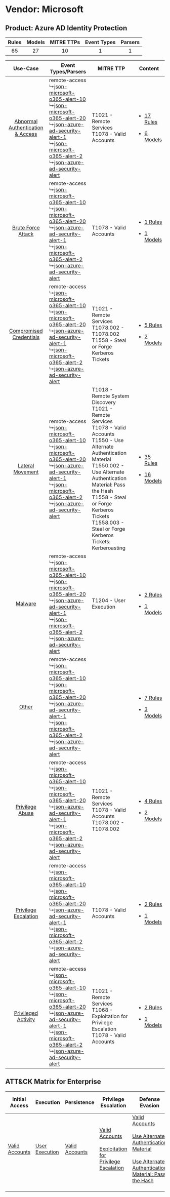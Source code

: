 Vendor: Microsoft
=================
Product: Azure AD Identity Protection
-------------------------------------
| Rules | Models | MITRE TTPs | Event Types | Parsers |
|:-----:|:------:|:----------:|:-----------:|:-------:|
|  65   |   27   |     10     |      1      |    1    |

|    Use-Case    | Event Types/Parsers    | MITRE TTP    | Content    |
|:----:| ---- | ---- | ---- |
| [Abnormal Authentication & Access](../../../UseCases/uc_abnormal_authentication_&_access.md) |  remote-access<br> ↳[json-microsoft-o365-alert-10](Ps/pC_jsonmicrosofto365alert10.md)<br> ↳[json-microsoft-o365-alert-20](Ps/pC_jsonmicrosofto365alert20.md)<br> ↳[json-azure-ad-security-alert-1](Ps/pC_jsonazureadsecurityalert1.md)<br> ↳[json-microsoft-o365-alert-2](Ps/pC_jsonmicrosofto365alert2.md)<br> ↳[json-azure-ad-security-alert](Ps/pC_jsonazureadsecurityalert.md)<br> | T1021 - Remote Services<br>T1078 - Valid Accounts<br>    | [<ul><li>17 Rules</li></ul><ul><li>6 Models</li></ul>](RM/r_m_microsoft_azure_ad_identity_protection_Abnormal_Authentication_&_Access.md) |
|    [Brute Force Attack](../../../UseCases/uc_brute_force_attack.md)    |  remote-access<br> ↳[json-microsoft-o365-alert-10](Ps/pC_jsonmicrosofto365alert10.md)<br> ↳[json-microsoft-o365-alert-20](Ps/pC_jsonmicrosofto365alert20.md)<br> ↳[json-azure-ad-security-alert-1](Ps/pC_jsonazureadsecurityalert1.md)<br> ↳[json-microsoft-o365-alert-2](Ps/pC_jsonmicrosofto365alert2.md)<br> ↳[json-azure-ad-security-alert](Ps/pC_jsonazureadsecurityalert.md)<br> | T1078 - Valid Accounts<br>    | [<ul><li>1 Rules</li></ul><ul><li>1 Models</li></ul>](RM/r_m_microsoft_azure_ad_identity_protection_Brute_Force_Attack.md)    |
|          [Compromised Credentials](../../../UseCases/uc_compromised_credentials.md)          |  remote-access<br> ↳[json-microsoft-o365-alert-10](Ps/pC_jsonmicrosofto365alert10.md)<br> ↳[json-microsoft-o365-alert-20](Ps/pC_jsonmicrosofto365alert20.md)<br> ↳[json-azure-ad-security-alert-1](Ps/pC_jsonazureadsecurityalert1.md)<br> ↳[json-microsoft-o365-alert-2](Ps/pC_jsonmicrosofto365alert2.md)<br> ↳[json-azure-ad-security-alert](Ps/pC_jsonazureadsecurityalert.md)<br> | T1021 - Remote Services<br>T1078.002 - T1078.002<br>T1558 - Steal or Forge Kerberos Tickets<br>    | [<ul><li>5 Rules</li></ul><ul><li>2 Models</li></ul>](RM/r_m_microsoft_azure_ad_identity_protection_Compromised_Credentials.md)    |
|    [Lateral Movement](../../../UseCases/uc_lateral_movement.md)    |  remote-access<br> ↳[json-microsoft-o365-alert-10](Ps/pC_jsonmicrosofto365alert10.md)<br> ↳[json-microsoft-o365-alert-20](Ps/pC_jsonmicrosofto365alert20.md)<br> ↳[json-azure-ad-security-alert-1](Ps/pC_jsonazureadsecurityalert1.md)<br> ↳[json-microsoft-o365-alert-2](Ps/pC_jsonmicrosofto365alert2.md)<br> ↳[json-azure-ad-security-alert](Ps/pC_jsonazureadsecurityalert.md)<br> | T1018 - Remote System Discovery<br>T1021 - Remote Services<br>T1078 - Valid Accounts<br>T1550 - Use Alternate Authentication Material<br>T1550.002 - Use Alternate Authentication Material: Pass the Hash<br>T1558 - Steal or Forge Kerberos Tickets<br>T1558.003 - Steal or Forge Kerberos Tickets: Kerberoasting<br> | [<ul><li>35 Rules</li></ul><ul><li>16 Models</li></ul>](RM/r_m_microsoft_azure_ad_identity_protection_Lateral_Movement.md)    |
|    [Malware](../../../UseCases/uc_malware.md)    |  remote-access<br> ↳[json-microsoft-o365-alert-10](Ps/pC_jsonmicrosofto365alert10.md)<br> ↳[json-microsoft-o365-alert-20](Ps/pC_jsonmicrosofto365alert20.md)<br> ↳[json-azure-ad-security-alert-1](Ps/pC_jsonazureadsecurityalert1.md)<br> ↳[json-microsoft-o365-alert-2](Ps/pC_jsonmicrosofto365alert2.md)<br> ↳[json-azure-ad-security-alert](Ps/pC_jsonazureadsecurityalert.md)<br> | T1204 - User Execution<br>    | [<ul><li>2 Rules</li></ul><ul><li>1 Models</li></ul>](RM/r_m_microsoft_azure_ad_identity_protection_Malware.md)    |
|    [Other](../../../UseCases/uc_other.md)    |  remote-access<br> ↳[json-microsoft-o365-alert-10](Ps/pC_jsonmicrosofto365alert10.md)<br> ↳[json-microsoft-o365-alert-20](Ps/pC_jsonmicrosofto365alert20.md)<br> ↳[json-azure-ad-security-alert-1](Ps/pC_jsonazureadsecurityalert1.md)<br> ↳[json-microsoft-o365-alert-2](Ps/pC_jsonmicrosofto365alert2.md)<br> ↳[json-azure-ad-security-alert](Ps/pC_jsonazureadsecurityalert.md)<br> |    | [<ul><li>7 Rules</li></ul><ul><li>3 Models</li></ul>](RM/r_m_microsoft_azure_ad_identity_protection_Other.md)    |
|    [Privilege Abuse](../../../UseCases/uc_privilege_abuse.md)    |  remote-access<br> ↳[json-microsoft-o365-alert-10](Ps/pC_jsonmicrosofto365alert10.md)<br> ↳[json-microsoft-o365-alert-20](Ps/pC_jsonmicrosofto365alert20.md)<br> ↳[json-azure-ad-security-alert-1](Ps/pC_jsonazureadsecurityalert1.md)<br> ↳[json-microsoft-o365-alert-2](Ps/pC_jsonmicrosofto365alert2.md)<br> ↳[json-azure-ad-security-alert](Ps/pC_jsonazureadsecurityalert.md)<br> | T1021 - Remote Services<br>T1078 - Valid Accounts<br>T1078.002 - T1078.002<br>    | [<ul><li>4 Rules</li></ul><ul><li>2 Models</li></ul>](RM/r_m_microsoft_azure_ad_identity_protection_Privilege_Abuse.md)    |
|    [Privilege Escalation](../../../UseCases/uc_privilege_escalation.md)    |  remote-access<br> ↳[json-microsoft-o365-alert-10](Ps/pC_jsonmicrosofto365alert10.md)<br> ↳[json-microsoft-o365-alert-20](Ps/pC_jsonmicrosofto365alert20.md)<br> ↳[json-azure-ad-security-alert-1](Ps/pC_jsonazureadsecurityalert1.md)<br> ↳[json-microsoft-o365-alert-2](Ps/pC_jsonmicrosofto365alert2.md)<br> ↳[json-azure-ad-security-alert](Ps/pC_jsonazureadsecurityalert.md)<br> | T1078 - Valid Accounts<br>    | [<ul><li>2 Rules</li></ul><ul><li>1 Models</li></ul>](RM/r_m_microsoft_azure_ad_identity_protection_Privilege_Escalation.md)    |
|    [Privileged Activity](../../../UseCases/uc_privileged_activity.md)    |  remote-access<br> ↳[json-microsoft-o365-alert-10](Ps/pC_jsonmicrosofto365alert10.md)<br> ↳[json-microsoft-o365-alert-20](Ps/pC_jsonmicrosofto365alert20.md)<br> ↳[json-azure-ad-security-alert-1](Ps/pC_jsonazureadsecurityalert1.md)<br> ↳[json-microsoft-o365-alert-2](Ps/pC_jsonmicrosofto365alert2.md)<br> ↳[json-azure-ad-security-alert](Ps/pC_jsonazureadsecurityalert.md)<br> | T1021 - Remote Services<br>T1068 - Exploitation for Privilege Escalation<br>T1078 - Valid Accounts<br>    | [<ul><li>2 Rules</li></ul><ul><li>1 Models</li></ul>](RM/r_m_microsoft_azure_ad_identity_protection_Privileged_Activity.md)    |

ATT&CK Matrix for Enterprise
----------------------------
| Initial Access                                                      | Execution                                                           | Persistence                                                         | Privilege Escalation                                                                                                                                          | Defense Evasion                                                                                                                                                                                                                                                            | Credential Access                                                                                                                                                                           | Discovery                                                                    | Lateral Movement                                                                                                                                               | Collection | Command and Control | Exfiltration | Impact |
| ------------------------------------------------------------------- | ------------------------------------------------------------------- | ------------------------------------------------------------------- | ------------------------------------------------------------------------------------------------------------------------------------------------------------- | -------------------------------------------------------------------------------------------------------------------------------------------------------------------------------------------------------------------------------------------------------------------------- | ------------------------------------------------------------------------------------------------------------------------------------------------------------------------------------------- | ---------------------------------------------------------------------------- | -------------------------------------------------------------------------------------------------------------------------------------------------------------- | ---------- | ------------------- | ------------ | ------ |
| [Valid Accounts](https://attack.mitre.org/techniques/T1078)<br><br> | [User Execution](https://attack.mitre.org/techniques/T1204)<br><br> | [Valid Accounts](https://attack.mitre.org/techniques/T1078)<br><br> | [Valid Accounts](https://attack.mitre.org/techniques/T1078)<br><br>[Exploitation for Privilege Escalation](https://attack.mitre.org/techniques/T1068)<br><br> | [Valid Accounts](https://attack.mitre.org/techniques/T1078)<br><br>[Use Alternate Authentication Material](https://attack.mitre.org/techniques/T1550)<br><br>[Use Alternate Authentication Material: Pass the Hash](https://attack.mitre.org/techniques/T1550/002)<br><br> | [Steal or Forge Kerberos Tickets](https://attack.mitre.org/techniques/T1558)<br><br>[Steal or Forge Kerberos Tickets: Kerberoasting](https://attack.mitre.org/techniques/T1558/003)<br><br> | [Remote System Discovery](https://attack.mitre.org/techniques/T1018)<br><br> | [Remote Services](https://attack.mitre.org/techniques/T1021)<br><br>[Use Alternate Authentication Material](https://attack.mitre.org/techniques/T1550)<br><br> |            |                     |              |        |